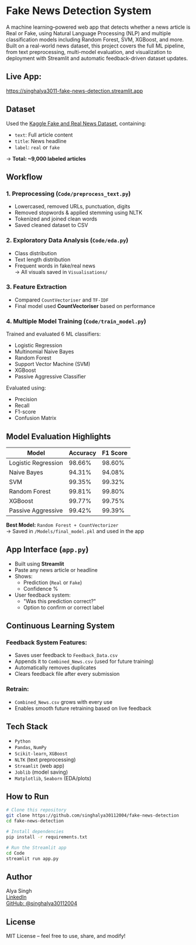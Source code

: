 # Fake News Detection System

A machine learning–powered web app that detects whether a news article is Real or Fake, using Natural Language Processing (NLP) and multiple classification models including Random Forest, SVM, XGBoost, and more. Built on a real-world news dataset, this project covers the full ML pipeline, from text preprocessing, multi-model evaluation, and visualization to deployment with Streamlit and automatic feedback-driven dataset updates.

## Live App:
https://singhalya3011-fake-news-detection.streamlit.app

## Dataset

Used the [Kaggle Fake and Real News Dataset](https://www.kaggle.com/clmentbisaillon/fake-and-real-news-dataset), containing:

- `text`: Full article content  
- `title`: News headline  
- `label`: `real` or `fake`  

→ **Total: ~9,000 labeled articles**

## Workflow

### 1. Preprocessing (`Code/preprocess_text.py`)
- Lowercased, removed URLs, punctuation, digits
- Removed stopwords & applied stemming using NLTK
- Tokenized and joined clean words
- Saved cleaned dataset to CSV
  
### 2. Exploratory Data Analysis (`Code/eda.py`)
- Class distribution
- Text length distribution
- Frequent words in fake/real news  
→ All visuals saved in `Visualisations/`

### 3. Feature Extraction
- Compared `CountVectoriser` and `TF-IDF`
- Final model used **CountVectoriser** based on performance

### 4. Multiple Model Training (`Code/train_model.py`)
Trained and evaluated 6 ML classifiers:
- Logistic Regression  
- Multinomial Naive Bayes  
- Random Forest  
- Support Vector Machine (SVM)  
- XGBoost  
- Passive Aggressive Classifier  

Evaluated using:
- Precision
- Recall
- F1-score
- Confusion Matrix

## Model Evaluation Highlights
| Model                | Accuracy | F1 Score |
|----------------------|----------|----------|
| Logistic Regression  | 98.66%   | 98.60%   |
| Naive Bayes          | 94.31%   | 94.08%   |
| SVM                  | 99.35%   | 99.32%   |
| Random Forest        | 99.81%   | 99.80%   |
| XGBoost              | 99.77%   | 99.75%   |
| Passive Aggressive   | 99.42%   | 99.39%   |

**Best Model:** `Random Forest + CountVectorizer`  
→ Saved in `/Models/final_model.pkl` and used in the app

## App Interface (`app.py`)
- Built using **Streamlit**
- Paste any news article or headline
- Shows:
  - Prediction (`Real` or `Fake`)
  - Confidence %
- User feedback system:
  - "Was this prediction correct?"
  - Option to confirm or correct label

## Continuous Learning System

### Feedback System Features:
- Saves user feedback to `Feedback_Data.csv`
- Appends it to `Combined_News.csv` (used for future training)
- Automatically removes duplicates
- Clears feedback file after every submission

### Retrain:
- `Combined_News.csv` grows with every use
- Enables smooth future retraining based on live feedback

## Tech Stack

- `Python`
- `Pandas`, `NumPy`
- `Scikit-learn`, `XGBoost`
- `NLTK` (text preprocessing)
- `Streamlit` (web app)
- `Joblib` (model saving)
- `Matplotlib`, `Seaborn` (EDA/plots)

## How to Run

```bash
# Clone this repository
git clone https://github.com/singhalya30112004/fake-news-detection
cd fake-news-detection

# Install dependencies
pip install -r requirements.txt

# Run the Streamlit app
cd Code
streamlit run app.py
```

## Author

Alya Singh  
[LinkedIn](https://www.linkedin.com/in/alya-singh/)  
[GitHub: @singhalya30112004](https://github.com/singhalya30112004)


## License
MIT License – feel free to use, share, and modify!
